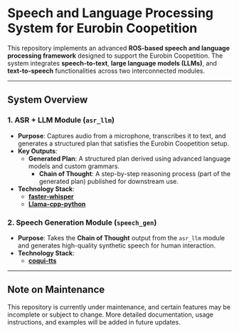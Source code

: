 # Speech and Language Processing System for Eurobin Coopetition

This repository implements an advanced **ROS-based speech and language processing framework** designed to support the Eurobin Coopetition. The system integrates **speech-to-text**, **large language models (LLMs)**, and **text-to-speech** functionalities across two interconnected modules.

---

## System Overview

### 1. **ASR + LLM Module (`asr_llm`)**
- **Purpose**: Captures audio from a microphone, transcribes it to text, and generates a structured plan that satisfies the Eurobin Coopetition setup.
- **Key Outputs**:
  - **Generated Plan**: A structured plan derived using advanced language models and custom grammars.
    - **Chain of Thought**: A step-by-step reasoning process (part of the generated plan) published for downstream use.
- **Technology Stack**:
  - [**faster-whisper**](https://github.com/SYSTRAN/faster-whisper)
  - [**Llama-cpp-python**](https://github.com/abetlen/llama-cpp-python)

### 2. **Speech Generation Module (`speech_gen`)**
- **Purpose**: Takes the **Chain of Thought** output from the `asr_llm` module and generates high-quality synthetic speech for human interaction.
- **Technology Stack**:
    - [**coqui-tts**](https://github.com/coqui-ai/TTS)

---

## Note on Maintenance

This repository is currently under maintenance, and certain features may be incomplete or subject to change. More detailed documentation, usage instructions, and examples will be added in future updates.